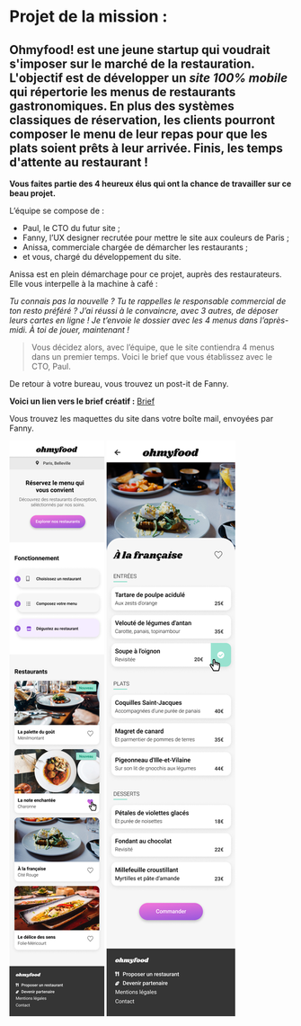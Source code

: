 # Projet de la mission :

## **Ohmyfood!** est une jeune startup qui voudrait s'imposer sur le marché de la restauration. L'objectif est de développer un *site 100% mobile* qui répertorie les menus de restaurants gastronomiques. En plus des systèmes classiques de réservation, les clients pourront composer le menu de leur repas pour que les plats soient prêts à leur arrivée. Finis, les temps d'attente au restaurant !

**Vous faites partie des 4 heureux élus qui ont la chance de travailler sur ce beau projet.**

L’équipe se compose de :

* Paul, le CTO du futur site ;
* Fanny, l’UX designer recrutée pour mettre le site aux couleurs de Paris ;
* Anissa, commerciale chargée de démarcher les restaurants ;
* et vous, chargé du développement du site.
 
Anissa est en plein démarchage pour ce projet, auprès des restaurateurs. Elle vous interpelle à la machine à café :

*Tu connais pas la nouvelle ? Tu te rappelles le responsable commercial de ton resto préféré ? J’ai réussi à le convaincre, avec 3 autres, de déposer leurs cartes en ligne ! Je t’envoie le dossier avec les 4 menus dans l’après-midi. À toi de jouer, maintenant !*

>Vous décidez alors, avec l’équipe, que le site contiendra 4 menus dans un premier temps. Voici le brief que vous établissez avec le CTO, Paul.

De retour à votre bureau, vous trouvez un post-it de Fanny.

**Voici un lien vers le brief créatif :** 
[Brief](https://github.com/Sam2Lowry/ohmyfood/blob/main/briefing/Brief.pdf)

Vous trouvez les maquettes du site dans votre boîte mail, envoyées par Fanny.

![Maquette accueil fanny](src/maquettes/Accueil.png)
![Maquette menu fanny](src/maquettes/Menu.png)



